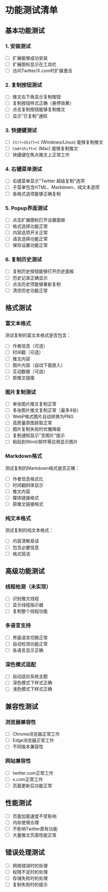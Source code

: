 # 功能测试清单

## 基本功能测试

### 1. 安装测试
- [ ] 扩展能够成功安装
- [ ] 扩展图标显示在工具栏
- [ ] 访问Twitter/X.com时扩展激活

### 2. 复制按钮测试
- [ ] 推文右下角显示复制按钮
- [ ] 复制按钮样式正确（悬停效果）
- [ ] 点击复制按钮能够复制推文
- [ ] 显示"已复制"通知

### 3. 快捷键测试
- [ ] `Ctrl+Shift+C` (Windows/Linux) 能够复制推文
- [ ] `Cmd+Shift+C` (Mac) 能够复制推文
- [ ] 快捷键在焦点推文上正常工作

### 4. 右键菜单测试
- [ ] 右键菜单显示"Twitter 超级复制"选项
- [ ] 子菜单包含HTML、Markdown、纯文本选项
- [ ] 各格式选项能够正确复制

### 5. Popup界面测试
- [ ] 点击扩展图标打开设置面板
- [ ] 格式选择功能正常
- [ ] 内容选项开关正常
- [ ] 语言选择功能正常
- [ ] 保存设置功能正常

### 6. 复制历史测试
- [ ] 复制历史按钮能够打开历史面板
- [ ] 历史记录正确显示
- [ ] 点击历史项能够重新复制
- [ ] 清空历史功能正常

## 格式测试

### 富文本格式
测试复制的富文本格式是否包含：
- [ ] 作者信息（可选）
- [ ] 时间戳（可选）
- [ ] 推文内容
- [ ] 图片内容（自动下载嵌入）
- [ ] 互动数据（可选）
- [ ] 原推文链接

### 图片复制测试
- [ ] 单张图片推文复制正常
- [ ] 多张图片推文复制正常（最多4张）
- [ ] WebP格式图片自动转换为PNG
- [ ] 高质量原图获取正常
- [ ] 图片复制失败时优雅降级
- [ ] 复制通知显示"含图片"提示
- [ ] 粘贴到Word/邮件等应用显示图片

### Markdown格式
测试复制的Markdown格式是否正确：
- [ ] 作者信息格式化
- [ ] 时间戳斜体显示
- [ ] 推文内容
- [ ] 媒体链接格式
- [ ] 原推文链接格式

### 纯文本格式
测试复制的纯文本格式：
- [ ] 内容清晰易读
- [ ] 包含必要信息
- [ ] 格式简洁

## 高级功能测试

### 线程检测（未实现）
- [ ] 识别推文线程
- [ ] 显示线程指示器
- [ ] 复制整个线程功能

### 多语言支持
- [ ] 界面语言切换正常
- [ ] 自动检测功能正常
- [ ] 各语言显示正确

### 深色模式适配
- [ ] 自动适应系统主题
- [ ] 深色模式下样式正确
- [ ] 浅色模式下样式正确

## 兼容性测试

### 浏览器兼容性
- [ ] Chrome浏览器正常工作
- [ ] Edge浏览器正常工作
- [ ] 不同版本兼容性

### 网站兼容性
- [ ] twitter.com正常工作
- [ ] x.com正常工作
- [ ] 页面更新后功能正常

## 性能测试

- [ ] 页面加载速度不受影响
- [ ] 内存使用合理
- [ ] 不影响Twitter原有功能
- [ ] 大量推文页面性能正常

## 错误处理测试

- [ ] 网络错误时的处理
- [ ] 权限不足时的处理
- [ ] 存储失败时的处理
- [ ] 复制失败时的提示